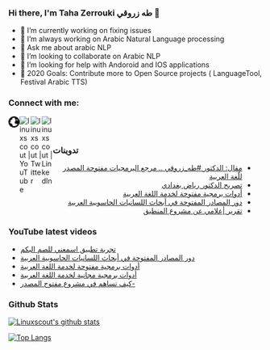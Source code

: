 ### Hi there, I'm Taha Zerrouki طه زروقي 👋
- 🔭 I’m currently working on fixing issues
- 🔭 I’m always working on Arabic Natural Language processing
- 💬 Ask me about arabic NLP
- 👯 I’m looking to collaborate on Arabic NLP
- 🤔 I’m looking for help with Andoroid and IOS applications
- 🥅 2020 Goals: Contribute more to Open Source projects ( LanguageTool, Festival Arabic TTS)

### Connect with me:

[<img align="left" alt="tahadz.com" width="22px" src="https://raw.githubusercontent.com/iconic/open-iconic/master/svg/globe.svg" />](http://tahadz.com)
[<img align="left" alt="linuxscout | YouTube" width="22px" src="https://cdn.jsdelivr.net/npm/simple-icons@v3/icons/youtube.svg" />](https://www.youtube.com/channel/UC2UFjiMr6DeZkJtYYHZpEdw)
[<img align="left" alt="linuxscout | Twitter" width="22px" src="https://cdn.jsdelivr.net/npm/simple-icons@v3/icons/twitter.svg" />](http://twitter.com/linuxscout)
[<img align="left" alt="linuxscout | LinkedIn" width="22px" src="https://cdn.jsdelivr.net/npm/simple-icons@v3/icons/linkedin.svg" />](https://www.linkedin.com/in/tahazerrouki/)
<br />
<br />
### تدوينات
<div dir="rtl">

<!-- BLOG-POST-LIST:START -->
- [مقال: الدكتور #طه_زروقي .. مرجع البرمجيات مفتوحة المصدر للّغة العربية](https://tahadz.wordpress.com/2020/07/22/%d9%85%d9%82%d8%a7%d9%84-%d8%a7%d9%84%d8%af%d9%83%d8%aa%d9%88%d8%b1-%d8%b7%d9%87_%d8%b2%d8%b1%d9%88%d9%82%d9%8a-%d9%85%d8%b1%d8%ac%d8%b9-%d8%a7%d9%84%d8%a8%d8%b1%d9%85%d8%ac%d9%8a%d8%a7%d8%aa/)
- [تصريح الدكتور رياض بغدادي](https://tahadz.wordpress.com/2020/07/22/%d8%aa%d8%b5%d8%b1%d9%8a%d8%ad-%d8%a7%d9%84%d8%af%d9%83%d8%aa%d9%88%d8%b1-%d8%b1%d9%8a%d8%a7%d8%b6-%d8%a8%d8%ba%d8%af%d8%a7%d8%af%d9%8a/)
- [أدوات برمجية مفتوحة لخدمة اللغة العربية](https://tahadz.wordpress.com/2020/07/22/%d8%a3%d8%af%d9%88%d8%a7%d8%aa-%d8%a8%d8%b1%d9%85%d8%ac%d9%8a%d8%a9-%d9%85%d9%81%d8%aa%d9%88%d8%ad%d8%a9-%d9%84%d8%ae%d8%af%d9%85%d8%a9-%d8%a7%d9%84%d9%84%d8%ba%d8%a9-%d8%a7%d9%84%d8%b9%d8%b1%d8%a8/)
- [دور المصادر المفتوحة في أبحاث اللسانيات الحاسوبية العربية](https://tahadz.wordpress.com/2020/07/22/%d8%af%d9%88%d8%b1-%d8%a7%d9%84%d9%85%d8%b5%d8%a7%d8%af%d8%b1-%d8%a7%d9%84%d9%85%d9%81%d8%aa%d9%88%d8%ad%d8%a9-%d9%81%d9%8a-%d8%a3%d8%a8%d8%ad%d8%a7%d8%ab-%d8%a7%d9%84%d9%84%d8%b3%d8%a7%d9%86%d9%8a/)
- [تقرير |علامي عن مشروع المنطيق](https://tahadz.wordpress.com/2020/07/12/%d8%aa%d9%82%d8%b1%d9%8a%d8%b1-%d8%b9%d9%84%d8%a7%d9%85%d9%8a-%d8%b9%d9%86-%d9%85%d8%b4%d8%b1%d9%88%d8%b9-%d8%a7%d9%84%d9%85%d9%86%d8%b7%d9%8a%d9%82/)
<!-- BLOG-POST-LIST:END -->
</div>


### YouTube latest videos
<!-- YOUTUBE:START -->
- [تجربة تطبيق اسمعني للصم البكم](https://www.youtube.com/watch?v=8aTfj6u0go4)
- [دور المصادر المفتوحة في أبحاث اللسانيات الحاسوبية العربية](https://www.youtube.com/watch?v=i37-9Lh79Ww)
- [أدوات برمجية مفتوحة لخدمة اللغة العربية](https://www.youtube.com/watch?v=k2hHJ6r_abM)
- [أدوات برمجية مجانية لخدمة اللغة العربية](https://www.youtube.com/watch?v=0q1ldGS9_Wc)
- [كيف تساهم في مشروع مفتوح المصدر-](https://www.youtube.com/watch?v=xeYXIzXqlFo)
<!-- YOUTUBE:END -->

### Github Stats
[![Linuxscout's github stats](https://github-readme-stats.vercel.app/api?username=linuxscout&show_icons=true)](https://github.com/anuraghazra/github-readme-stats)

[![Top Langs](https://github-readme-stats.vercel.app/api/top-langs/?username=linuxscout&layout=compact)](https://github.com/anuraghazra/github-readme-stats)

<!--
**linuxscout/linuxscout** is a ✨ _special_ ✨ repository because its `README.md` (this file) appears on your GitHub profile.

Here are some ideas to get you started:

- 🔭 I’m currently working on ...
- 🌱 I’m currently learning ...
- 👯 I’m looking to collaborate on ...
- 🤔 I’m looking for help with ...
- 💬 Ask me about ...
- 📫 How to reach me: ...
- 😄 Pronouns: ...
- ⚡ Fun fact: ...
-->

